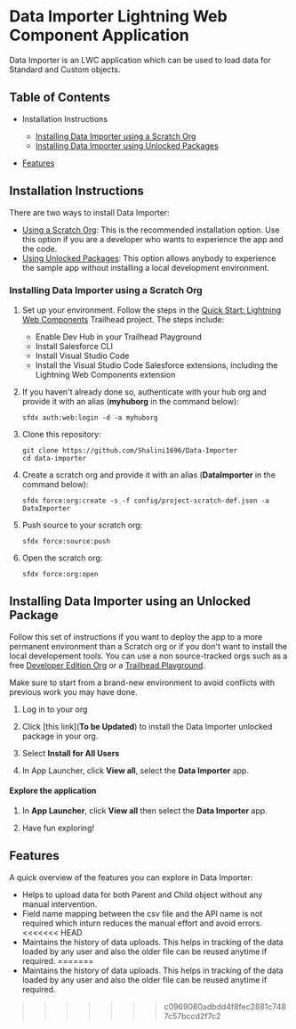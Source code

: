 # Data Importer Lightning Web Component Application

Data Importer is an LWC application which can be used to load data for Standard and Custom objects.

## Table of Contents

-   Installation Instructions

    -   [Installing Data Importer using a Scratch Org](#installing-data-importer-using-a-scratch-org)
    -   [Installing Data Importer using Unlocked Packages](#installing-data-importer-using-unlocked-packages)
-   [Features](#features)

## Installation Instructions

There are two ways to install Data Importer:

-   [Using a Scratch Org](#installing-data-importer-using-a-scratch-org): This is the recommended installation option. Use this option if you are a developer who wants to experience the app and the code.
-   [Using Unlocked Packages](#installing-data-importer-using-unlocked-packages): This option allows anybody to experience the sample app without installing a local development environment.

### Installing Data Importer using a Scratch Org

1. Set up your environment. Follow the steps in the [Quick Start: Lightning Web Components](https://trailhead.salesforce.com/content/learn/projects/quick-start-lightning-web-components/) Trailhead project. The steps include:

    - Enable Dev Hub in your Trailhead Playground
    - Install Salesforce CLI
    - Install Visual Studio Code
    - Install the Visual Studio Code Salesforce extensions, including the Lightning Web Components extension

1. If you haven't already done so, authenticate with your hub org and provide it with an alias (**myhuborg** in the command below):

    ```
    sfdx auth:web:login -d -a myhuborg
    ```

1. Clone this repository:

    ```
    git clone https://github.com/Shalini1696/Data-Importer
    cd data-importer
    ```

1. Create a scratch org and provide it with an alias (**DataImporter** in the command below):

    ```
    sfdx force:org:create -s -f config/project-scratch-def.json -a DataImporter
    ```

1. Push source to your scratch org:

    ```
    sfdx force:source:push
    ```
1. Open the scratch org:

    ```
    sfdx force:org:open
    ```

## Installing Data Importer using an Unlocked Package

Follow this set of instructions if you want to deploy the app to a more permanent environment than a Scratch org or if you don't want to install the local developement tools. You can use a non source-tracked orgs such as a free [Developer Edition Org](https://developer.salesforce.com/signup) or a [Trailhead Playground](https://trailhead.salesforce.com/).

Make sure to start from a brand-new environment to avoid conflicts with previous work you may have done.

1. Log in to your org

1. Click [this link](**To be Updated**) to install the Data Importer unlocked package in your org.

1. Select **Install for All Users**

1. In App Launcher, click **View all**, select the **Data Importer** app.

#### Explore the application

1. In **App Launcher**, click **View all** then select the **Data Importer** app.

1. Have fun exploring!

## Features

A quick overview of the features you can explore in Data Importer:

-   Helps to upload data for both Parent and Child object without any manual intervention.
-   Field name mapping between the csv file and the API name is not required which inturn reduces the manual effort and avoid errors.
<<<<<<< HEAD
-   Maintains the history of data uploads. This helps in tracking of the data loaded by any user and also the older file can be reused anytime if required.
=======
-   Maintains the history of data uploads. This helps in tracking of the data loaded by any user and also the older file can be reused anytime if required.
>>>>>>> c0969080adbdd4f8fec2881c7487c57bccd2f7c2
